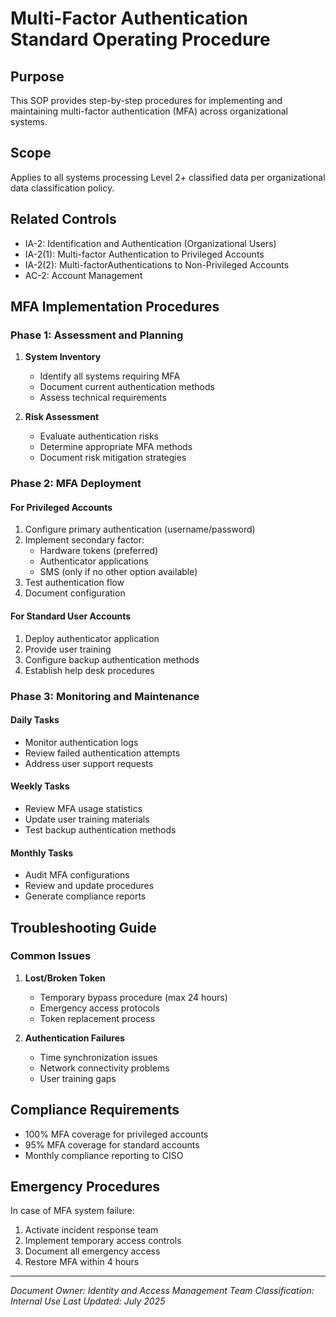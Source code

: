 # Multi-Factor Authentication Standard Operating Procedure

## Purpose
This SOP provides step-by-step procedures for implementing and maintaining multi-factor authentication (MFA) across organizational systems.

## Scope
Applies to all systems processing Level 2+ classified data per organizational data classification policy.

## Related Controls
- IA-2: Identification and Authentication (Organizational Users)
- IA-2(1): Multi-factor Authentication to Privileged Accounts
- IA-2(2): Multi-factorAuthentications to Non-Privileged Accounts
- AC-2: Account Management

## MFA Implementation Procedures

### Phase 1: Assessment and Planning
1. **System Inventory**
   - Identify all systems requiring MFA
   - Document current authentication methods
   - Assess technical requirements

2. **Risk Assessment**
   - Evaluate authentication risks
   - Determine appropriate MFA methods
   - Document risk mitigation strategies

### Phase 2: MFA Deployment

#### For Privileged Accounts
1. Configure primary authentication (username/password)
2. Implement secondary factor:
   - Hardware tokens (preferred)
   - Authenticator applications
   - SMS (only if no other option available)
3. Test authentication flow
4. Document configuration

#### For Standard User Accounts
1. Deploy authenticator application
2. Provide user training
3. Configure backup authentication methods
4. Establish help desk procedures

### Phase 3: Monitoring and Maintenance

#### Daily Tasks
- Monitor authentication logs
- Review failed authentication attempts
- Address user support requests

#### Weekly Tasks
- Review MFA usage statistics
- Update user training materials
- Test backup authentication methods

#### Monthly Tasks
- Audit MFA configurations
- Review and update procedures
- Generate compliance reports

## Troubleshooting Guide

### Common Issues
1. **Lost/Broken Token**
   - Temporary bypass procedure (max 24 hours)
   - Emergency access protocols
   - Token replacement process

2. **Authentication Failures**
   - Time synchronization issues
   - Network connectivity problems
   - User training gaps

## Compliance Requirements
- 100% MFA coverage for privileged accounts
- 95% MFA coverage for standard accounts
- Monthly compliance reporting to CISO

## Emergency Procedures
In case of MFA system failure:
1. Activate incident response team
2. Implement temporary access controls
3. Document all emergency access
4. Restore MFA within 4 hours

---
*Document Owner: Identity and Access Management Team*
*Classification: Internal Use*
*Last Updated: July 2025*
